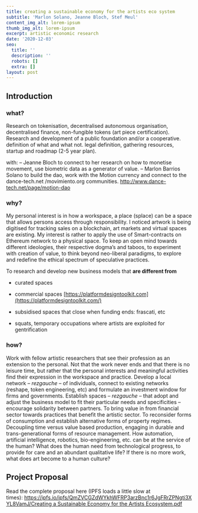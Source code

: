 ```yaml
---
title: creating a sustainable economy for the artists eco system
subtitle: 'Marlon Solano, Jeanne Bloch, Stef Meul'
content_img_alt: lorem-ipsum
thumb_img_alt: lorem-ipsum
excerpt: artistic economic research
date: '2020-12-03'
seo:
  title: ''
  description: ''
  robots: []
  extra: []
layout: post
---
```

## Introduction&#xA;

### what?

Research on tokenisation, decentralised autonomous organisation, decentralised finance, non-fungible tokens (art piece certification).
Research and development of a public foundation and/or a cooperative. definition of what and what not.
legal definition, gathering resources, startup and roadmap (2-5 year plan).

with:
– Jeanne Bloch to connect to her research on how to monetise movement, use biometric data as a generator of value.
– Marlon Barrios Solano to build the dao, work with the Motion currency and connect to the dance-tech.net /movimiento.org communities. <http://www.dance-tech.net/page/motion-dao>

### why?

My personal interest is in how a workspace, a place (splace) can be a space that allows persons access through responsibility. I noticed artwork is being digitised for tracking sales on a blockchain, art markets and virtual spaces are existing. My interest is rather to apply the use of Smart-contracts on Ethereum network to a physical space.
To keep an open mind towards different ideologies, their respective dogma’s and taboos, to experiment with creation of value, to think beyond neo-liberal paradigms, to explore and redefine the ethical spectrum of speculative practices.

To research and develop new business models that **are different from**

*   curated spaces

*    commercial spaces [https://platformdesigntoolkit.com](https://platformdesigntoolkit.com/)

*   subsidised spaces that close when funding ends: frascati, etc

*   squats, temporary occupations where artists are exploited for gentrification

### how?

Work with fellow artistic researchers that see their profession as an extension to the personal.
Not that the work never ends and that there is no leisure time, but rather that the personal interests and meaningful activities find their expression in the workspace and practice.
Develop a local network – *rezgauche* – of individuals, connect to existing networks (reshape, token engineering, etc) and formulate an investment window for firms and governments.
Establish spaces – *rezgauche* – that adopt and adjust the business model to fit their particular needs and specificities – encourage solidarity between partners.
To bring value in from financial sector towards practices that benefit the artistic sector.
To reconsider forms of consumption and establish alternative forms of property regimes.
Decoupling time versus value based production, engaging in durable and trans-generational forms of resource management.
How automation, artificial intelligence, robotics, bio-engineering, etc. can be at the service of the human?
What does the human need from technological progress, to provide for care and an abundant qualitative life?
If there is no more work, what does art become to a human culture?

## Project Proposal

Read the complete proposal here (IPFS loads a little slow at times): [https://ipfs.io/ipfs/QmZVCGZdWYkhWFRP3arzBnc1r6JgFRrZPNgti3XYL8VamJ/Creating a Sustainable Economy for the Artists Ecosystem.pdf](https://ipfs.io/ipfs/QmZVCGZdWYkhWFRP3arzBnc1r6JgFRrZPNgti3XYL8VamJ/Creating%20a%20Sustainable%20Economy%20for%20the%20Artists%20Ecosystem.pdf)
